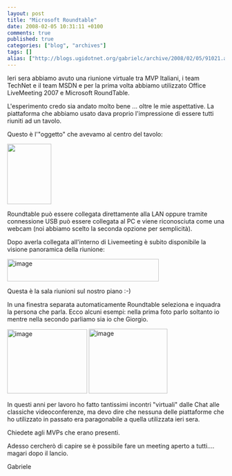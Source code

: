 ```yaml
---
layout: post
title: "Microsoft Roundtable"
date: 2008-02-05 10:31:11 +0100
comments: true
published: true
categories: ["blog", "archives"]
tags: []
alias: ["http://blogs.ugidotnet.org/gabrielc/archive/2008/02/05/91021.aspx"]
---
```


<!-- more -->

<p>Ieri sera abbiamo avuto una riunione virtuale tra MVP Italiani, i team TechNet e il team MSDN e per la prima volta abbiamo utilizzato Office LiveMeeting 2007 e Microsoft RoundTable. </p>  <p>L'esperimento credo sia andato molto bene ... oltre le mie aspettative. La piattaforma che abbiamo usato dava proprio l'impressione di essere tutti riuniti ad un tavolo.   <br /></p>  <p>Questo è l'"oggetto" che avevamo al centro del tavolo:</p>  <p><img height="140" src="https://www.microsoft.com/presspass/presskits/uc/images/image034.jpg" width="102" /></p>  <p>Roundtable può essere collegata direttamente alla LAN oppure tramite connessione USB può essere collegata al PC e viene riconosciuta come una webcam (noi abbiamo scelto la seconda opzione per semplicità).</p>  <p>Dopo averla collegata all'interno di Livemeeting è subito disponibile la visione panoramica della riunione:</p>  <p><a href="http://blogs.ugidotnet.org/images/blogs_ugidotnet_org/gabrielc/WindowsLiveWriter/MicrosoftRoundtable_A13B/image_2.png"><img style="border-right: 0px; border-top: 0px; border-left: 0px; border-bottom: 0px" height="52" alt="image" src="http://blogs.ugidotnet.org/images/blogs_ugidotnet_org/gabrielc/WindowsLiveWriter/MicrosoftRoundtable_A13B/image_thumb.png" width="351" border="0" /></a> </p>  <p>Questa è la sala riunioni sul nostro piano :-)</p>  <p>In una finestra separata automaticamente Roundtable seleziona e inquadra la persona che parla. Ecco alcuni esempi: nella prima foto parlo soltanto io mentre nella secondo parliamo sia io che Giorgio.</p>  <p><a href="http://blogs.ugidotnet.org/images/blogs_ugidotnet_org/gabrielc/WindowsLiveWriter/MicrosoftRoundtable_A13B/image_4.png"><img style="border-right: 0px; border-top: 0px; border-left: 0px; border-bottom: 0px" height="149" alt="image" src="http://blogs.ugidotnet.org/images/blogs_ugidotnet_org/gabrielc/WindowsLiveWriter/MicrosoftRoundtable_A13B/image_thumb_1.png" width="185" border="0" /></a> <a href="http://blogs.ugidotnet.org/images/blogs_ugidotnet_org/gabrielc/WindowsLiveWriter/MicrosoftRoundtable_A13B/image_6.png"><img style="border-right: 0px; border-top: 0px; border-left: 0px; border-bottom: 0px" height="150" alt="image" src="http://blogs.ugidotnet.org/images/blogs_ugidotnet_org/gabrielc/WindowsLiveWriter/MicrosoftRoundtable_A13B/image_thumb_2.png" width="182" border="0" /></a> </p>  <p>In questi anni per lavoro ho fatto tantissimi incontri "virtuali" dalle Chat alle classiche videoconferenze, ma devo dire che nessuna delle piattaforme che ho utilizzato in passato era paragonabile a quella utilizzata ieri sera. </p>  <p>Chiedete agli MVPs che erano presenti.</p>  <p>Adesso cercherò di capire se è possibile fare un meeting aperto a tutti.... magari dopo il lancio.</p>  <p>Gabriele</p>
